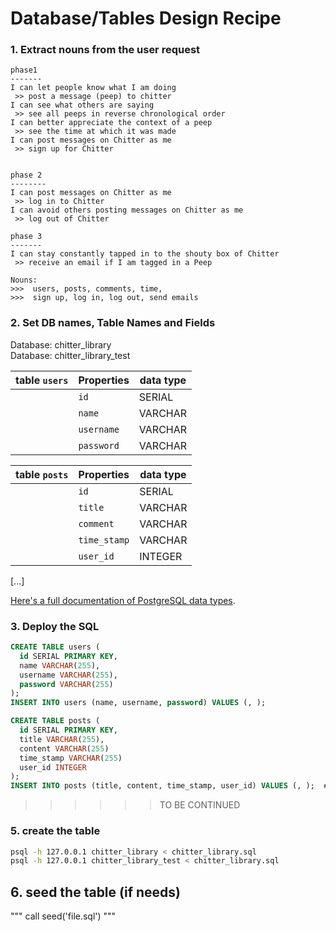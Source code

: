 # Database/Tables Design Recipe


### 1. Extract nouns from the user request

```
phase1
-------
I can let people know what I am doing
 >> post a message (peep) to chitter
I can see what others are saying
 >> see all peeps in reverse chronological order
I can better appreciate the context of a peep
 >> see the time at which it was made
I can post messages on Chitter as me
 >> sign up for Chitter


phase 2
--------
I can post messages on Chitter as me
 >> log in to Chitter
I can avoid others posting messages on Chitter as me
 >> log out of Chitter

phase 3
-------
I can stay constantly tapped in to the shouty box of Chitter
 >> receive an email if I am tagged in a Peep
```


```
Nouns:
>>>  users, posts, comments, time,
>>>  sign up, log in, log out, send emails

```

### 2. Set DB names, Table Names and Fields

Database: chitter_library <br>
Database: chitter_library_test <br>


| table `users`   | Properties             | data  type |
| --------------- | ---------------------- |------------|
|                 | `id`                   | SERIAL     |
|                 | `name`                 | VARCHAR    |
|                 | `username`             | VARCHAR    |
|                 | `password`             | VARCHAR    |

| table `posts`   | Properties             | data  type |
| --------------- | ---------------------- |------------|
|                 | `id`                   | SERIAL     |
|                 | `title`                | VARCHAR    |
|                 | `comment`              | VARCHAR    |
|                 | `time_stamp`           | VARCHAR    |
|                 | `user_id`              | INTEGER    |

[...]



[Here's a full documentation of PostgreSQL data types](https://www.postgresql.org/docs/current/datatype.html).



### 3. Deploy the SQL

```sql
CREATE TABLE users (
  id SERIAL PRIMARY KEY,
  name VARCHAR(255),
  username VARCHAR(255),
  password VARCHAR(255)
);
INSERT INTO users (name, username, password) VALUES (, );

CREATE TABLE posts (
  id SERIAL PRIMARY KEY,
  title VARCHAR(255),
  content VARCHAR(255)
  time_stamp VARCHAR(255)
  user_id INTEGER
);
INSERT INTO posts (title, content, time_stamp, user_id) VALUES (, );  # DATE ='YYYY-MM-DD HH:MM'

```
>>>>>> TO BE CONTINUED

### 5. create the table

```bash
psql -h 127.0.0.1 chitter_library < chitter_library.sql
psql -h 127.0.0.1 chitter_library_test < chitter_library.sql
```
## 6. seed the table (if needs) 

"""
call seed('file.sql')
"""